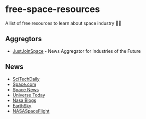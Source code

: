 # free-space-resources
A list of free resources to learn about space industry 🚀🌌

## Aggregtors
- [JustJoinSpace](https://justjoin.space) - News Aggregator for Industries of the Future

## News
- [SciTechDaily](https://scitechdaily.com) 
- [Space.com](https://space.com) 
- [Space News](https://spacenews.com) 
- [Universe Today](https://universetoday.com) 
- [Nasa Blogs](https://blogs.nasa.gov) 
- [EarthSky](https://earthsky.org) 
- [NASASpaceFlight](https://www.nasaspaceflight.com) 
